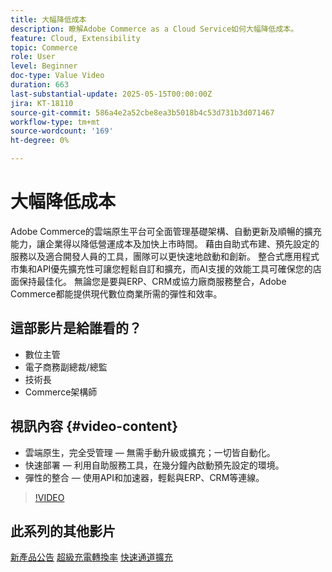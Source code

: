 ```yaml
---
title: 大幅降低成本
description: 瞭解Adobe Commerce as a Cloud Service如何大幅降低成本。
feature: Cloud, Extensibility
topic: Commerce
role: User
level: Beginner
doc-type: Value Video
duration: 663
last-substantial-update: 2025-05-15T00:00:00Z
jira: KT-18110
source-git-commit: 586a4e2a52cbe8ea3b5018b4c53d731b3d071467
workflow-type: tm+mt
source-wordcount: '169'
ht-degree: 0%

---
```



# 大幅降低成本

Adobe Commerce的雲端原生平台可全面管理基礎架構、自動更新及順暢的擴充能力，讓企業得以降低營運成本及加快上市時間。 藉由自助式布建、預先設定的服務以及適合開發人員的工具，團隊可以更快速地啟動和創新。 整合式應用程式市集和API優先擴充性可讓您輕鬆自訂和擴充，而AI支援的效能工具可確保您的店面保持最佳化。 無論您是要與ERP、CRM或協力廠商服務整合，Adobe Commerce都能提供現代數位商業所需的彈性和效率。

## 這部影片是給誰看的？

* 數位主管
* 電子商務副總裁/總監
* 技術長
* Commerce架構師

## 視訊內容 {#video-content}

* 雲端原生，完全受管理 — 無需手動升級或擴充；一切皆自動化。
* 快速部署 — 利用自助服務工具，在幾分鐘內啟動預先設定的環境。
* 彈性的整合 — 使用API和加速器，輕鬆與ERP、CRM等連線。

>[!VIDEO](https://video.tv.adobe.com/v/3458485/?learn=on&enablevpops)

## 此系列的其他影片

[新產品公告](./new-product-announcements.md)
[超級充電轉換率](./supercharge-conversion-rates.md)
[快速通道擴充](fast-track-expansion.md)

